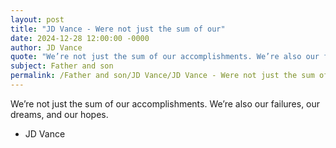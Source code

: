 ```yaml
---
layout: post
title: "JD Vance - Were not just the sum of our"
date: 2024-12-28 12:00:00 -0000
author: JD Vance
quote: "We’re not just the sum of our accomplishments. We’re also our failures, our dreams, and our hopes."
subject: Father and son
permalink: /Father and son/JD Vance/JD Vance - Were not just the sum of our
---
```


We’re not just the sum of our accomplishments. We’re also our failures, our dreams, and our hopes.

- JD Vance
